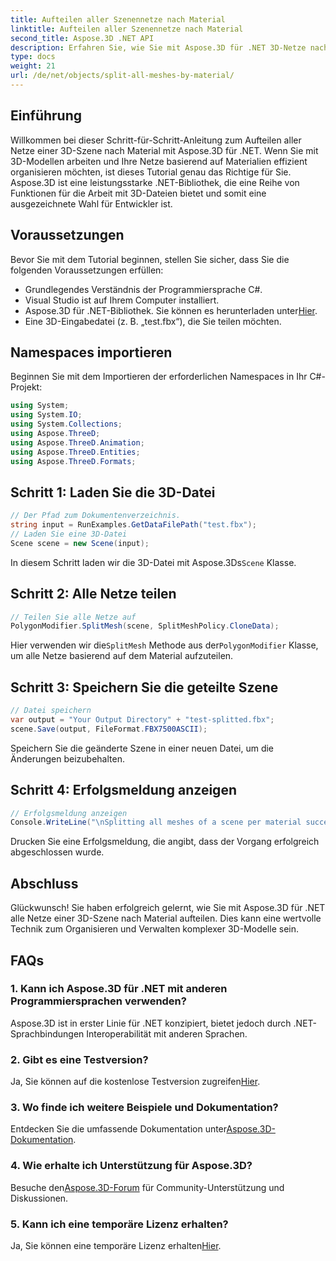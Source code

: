 ```yaml
---
title: Aufteilen aller Szenennetze nach Material
linktitle: Aufteilen aller Szenennetze nach Material
second_title: Aspose.3D .NET API
description: Erfahren Sie, wie Sie mit Aspose.3D für .NET 3D-Netze nach Material aufteilen. Befolgen Sie unsere Schritt-für-Schritt-Anleitung für die effiziente Organisation und Verwaltung von 3D-Modellen.
type: docs
weight: 21
url: /de/net/objects/split-all-meshes-by-material/
---
```

## Einführung
Willkommen bei dieser Schritt-für-Schritt-Anleitung zum Aufteilen aller Netze einer 3D-Szene nach Material mit Aspose.3D für .NET. Wenn Sie mit 3D-Modellen arbeiten und Ihre Netze basierend auf Materialien effizient organisieren möchten, ist dieses Tutorial genau das Richtige für Sie. Aspose.3D ist eine leistungsstarke .NET-Bibliothek, die eine Reihe von Funktionen für die Arbeit mit 3D-Dateien bietet und somit eine ausgezeichnete Wahl für Entwickler ist.
## Voraussetzungen
Bevor Sie mit dem Tutorial beginnen, stellen Sie sicher, dass Sie die folgenden Voraussetzungen erfüllen:
- Grundlegendes Verständnis der Programmiersprache C#.
- Visual Studio ist auf Ihrem Computer installiert.
-  Aspose.3D für .NET-Bibliothek. Sie können es herunterladen unter[Hier](https://releases.aspose.com/3d/net/).
- Eine 3D-Eingabedatei (z. B. „test.fbx“), die Sie teilen möchten.
## Namespaces importieren
Beginnen Sie mit dem Importieren der erforderlichen Namespaces in Ihr C#-Projekt:
```csharp
using System;
using System.IO;
using System.Collections;
using Aspose.ThreeD;
using Aspose.ThreeD.Animation;
using Aspose.ThreeD.Entities;
using Aspose.ThreeD.Formats;
```
## Schritt 1: Laden Sie die 3D-Datei
```csharp
// Der Pfad zum Dokumentenverzeichnis.
string input = RunExamples.GetDataFilePath("test.fbx");
// Laden Sie eine 3D-Datei
Scene scene = new Scene(input);
```
 In diesem Schritt laden wir die 3D-Datei mit Aspose.3Ds`Scene` Klasse.
## Schritt 2: Alle Netze teilen
```csharp
// Teilen Sie alle Netze auf
PolygonModifier.SplitMesh(scene, SplitMeshPolicy.CloneData);
```
 Hier verwenden wir die`SplitMesh` Methode aus der`PolygonModifier` Klasse, um alle Netze basierend auf dem Material aufzuteilen.
## Schritt 3: Speichern Sie die geteilte Szene
```csharp
// Datei speichern
var output = "Your Output Directory" + "test-splitted.fbx";
scene.Save(output, FileFormat.FBX7500ASCII);
```
Speichern Sie die geänderte Szene in einer neuen Datei, um die Änderungen beizubehalten.
## Schritt 4: Erfolgsmeldung anzeigen
```csharp
// Erfolgsmeldung anzeigen
Console.WriteLine("\nSplitting all meshes of a scene per material successfully.\nFile saved at " + output);
```
Drucken Sie eine Erfolgsmeldung, die angibt, dass der Vorgang erfolgreich abgeschlossen wurde.
## Abschluss
Glückwunsch! Sie haben erfolgreich gelernt, wie Sie mit Aspose.3D für .NET alle Netze einer 3D-Szene nach Material aufteilen. Dies kann eine wertvolle Technik zum Organisieren und Verwalten komplexer 3D-Modelle sein.
## FAQs
### 1. Kann ich Aspose.3D für .NET mit anderen Programmiersprachen verwenden?
Aspose.3D ist in erster Linie für .NET konzipiert, bietet jedoch durch .NET-Sprachbindungen Interoperabilität mit anderen Sprachen.
### 2. Gibt es eine Testversion?
 Ja, Sie können auf die kostenlose Testversion zugreifen[Hier](https://releases.aspose.com/).
### 3. Wo finde ich weitere Beispiele und Dokumentation?
 Entdecken Sie die umfassende Dokumentation unter[Aspose.3D-Dokumentation](https://reference.aspose.com/3d/net/).
### 4. Wie erhalte ich Unterstützung für Aspose.3D?
 Besuche den[Aspose.3D-Forum](https://forum.aspose.com/c/3d/18) für Community-Unterstützung und Diskussionen.
### 5. Kann ich eine temporäre Lizenz erhalten?
 Ja, Sie können eine temporäre Lizenz erhalten[Hier](https://purchase.aspose.com/temporary-license/).